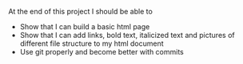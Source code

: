 At the end of this project I should be able to 
- Show that I can build a basic html page
- Show that I can add links, bold text, italicized text and pictures of different file structure to my html document
- Use git properly and become better with commits
